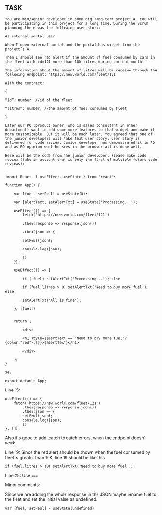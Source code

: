 ## TASK

```
You are mid/senior developer in some big long-term project A. You will be participating in this project for a long time. During the Scrum planning there was the following user story:

As external portal user

When I open external portal and the portal has widget from the project’s A

Then I should see red alert if the amount of fuel consumed by cars in the fleet with id=121 more than 10k litres during current month.

The information about the amount of litres will be receive through the following endpoint: https://new.world.com/fleet/121

With the contract:

{

“id”: number, //id of the fleet

“litres”: number, //the amount of fuel consumed by fleet

}

Later our PO (product owner, who is sales consultant in other department) want to add some more features to that widget and make it more customizable. But it will be much later. You agreed that one of the junior developers will take that user story. User story is delivered for code review. Junior developer has demonstrated it to PO and as PO opinion what he sees in the browser all is done well.

Here will be the code from the junior developer. Please make code review (take in account that is only the first of multiple future code reviews):


import React, { useEffect, useState } from 'react';

function App() {

    var [fuel, setFeul] = useState(0);

    var [alertText, setAlertTxt] = useState('Processing...');

    useEffect(() => {
        fetch('https://new.world.com/fleet/121')

        .then(response => response.json())

        .then(json => {

        setFeul(json);

        console.log(json);

        })
    });

    useEffect(() => {

        if (!fuel) setAlertTxt('Processing...'); else

        if (fuel.litres > 0) setAlertTxt('Need to buy more fuel'); else

        setAlertTxt('All is fine');

    }, [fuel])


    return (

        <div>

        <h1 style={alertText == 'Need to buy more fuel'? {color:"red"}:{}}>{alertText}</h1>

        </div>

    );
}

30:

export default App;

```

Line 15:

```
useEffect(() => {
    fetch('https://new.world.com/fleet/121')
        .then(response => response.json())
        .then(json => {
        setFeul(json);
        console.log(json);
        })
}, []);

```

Also it's good to add .catch to catch errors, when the endpoint doesn't work.

Line 19:
Since the red alert should be shown when the fuel consumed by fleet is greater than 10K, line 19 should be like this

```
if (fuel.litres > 10) setAlertTxt('Need to buy more fuel');
```

Line 25:
Use `===`

Minor comments:

Since we are adding the whole response in the JSON maybe rename fuel to the fleet and set the initial value as undefined.

```
var [fuel, setFeul] = useState(undefined)
```
